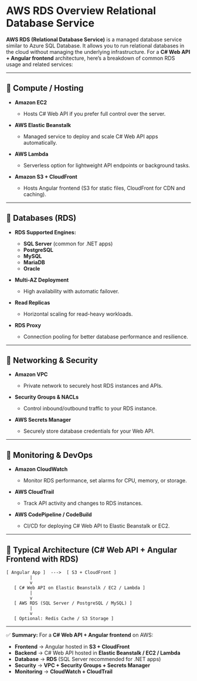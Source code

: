 # AWS RDS Overview Relational Database Service

**AWS RDS (Relational Database Service)** is a managed database service similar to Azure SQL Database. It allows you to run relational databases in the cloud without managing the underlying infrastructure. For a **C# Web API + Angular frontend** architecture, here’s a breakdown of common RDS usage and related services:

---

## 🔹 Compute / Hosting

* **Amazon EC2**

  * Hosts C# Web API if you prefer full control over the server.
* **AWS Elastic Beanstalk**

  * Managed service to deploy and scale C# Web API apps automatically.
* **AWS Lambda**

  * Serverless option for lightweight API endpoints or background tasks.
* **Amazon S3 + CloudFront**

  * Hosts Angular frontend (S3 for static files, CloudFront for CDN and caching).

---

## 🔹 Databases (RDS)

* **RDS Supported Engines:**

  * **SQL Server** (common for .NET apps)
  * **PostgreSQL**
  * **MySQL**
  * **MariaDB**
  * **Oracle**
* **Multi-AZ Deployment**

  * High availability with automatic failover.
* **Read Replicas**

  * Horizontal scaling for read-heavy workloads.
* **RDS Proxy**

  * Connection pooling for better database performance and resilience.

---

## 🔹 Networking & Security

* **Amazon VPC**

  * Private network to securely host RDS instances and APIs.
* **Security Groups & NACLs**

  * Control inbound/outbound traffic to your RDS instance.
* **AWS Secrets Manager**

  * Securely store database credentials for your Web API.

---

## 🔹 Monitoring & DevOps

* **Amazon CloudWatch**

  * Monitor RDS performance, set alarms for CPU, memory, or storage.
* **AWS CloudTrail**

  * Track API activity and changes to RDS instances.
* **AWS CodePipeline / CodeBuild**

  * CI/CD for deploying C# Web API to Elastic Beanstalk or EC2.

---

## 🔹 Typical Architecture (C# Web API + Angular Frontend with RDS)

```
[ Angular App ]  --->  [ S3 + CloudFront ]
         |
         v
   [ C# Web API on Elastic Beanstalk / EC2 / Lambda ]
         |
         v
   [ AWS RDS (SQL Server / PostgreSQL / MySQL) ]
         |
         v
   [ Optional: Redis Cache / S3 Storage ]
```

---

✅ **Summary:**
For a **C# Web API + Angular frontend** on AWS:

* **Frontend** → Angular hosted in **S3 + CloudFront**
* **Backend** → C# Web API hosted in **Elastic Beanstalk / EC2 / Lambda**
* **Database** → **RDS** (SQL Server recommended for .NET apps)
* **Security** → **VPC + Security Groups + Secrets Manager**
* **Monitoring** → **CloudWatch + CloudTrail**
